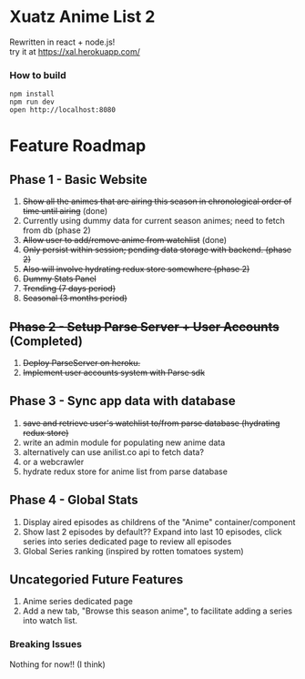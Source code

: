 # Xuatz Anime List 2
Rewritten in react + node.js!  
try it at https://xal.herokuapp.com/

### How to build

```
npm install
npm run dev
open http://localhost:8080
```

# Feature Roadmap

## Phase 1 - Basic Website
1. ~~Show all the animes that are airing this season in chronological order of time until airing~~ (done)
  1. Currently using dummy data for current season animes; need to fetch from db (phase 2)
1. ~~Allow user to add/remove anime from watchlist~~ (done)
  1. ~~Only persist within session; pending data storage with backend. (phase 2)~~
  1. ~~Also will involve hydrating redux store somewhere (phase 2)~~
1. ~~Dummy Stats Panel~~
  1. ~~Trending (7 days period)~~
  1. ~~Seasonal (3 months period)~~

## ~~Phase 2 - Setup Parse Server + User Accounts~~ (Completed)
1. ~~Deploy ParseServer on heroku.~~
1. ~~Implement user accounts system with Parse sdk~~

## Phase 3 - Sync app data with database
1. ~~save and retrieve user's watchlist to/from parse database (hydrating redux store)~~
1. write an admin module for populating new anime data
  1. alternatively can use anilist.co api to fetch data?
  1. or a webcrawler
1. hydrate redux store for anime list from parse database

## Phase 4 - Global Stats
1. Display aired episodes as childrens of the "Anime" container/component
1. Show last 2 episodes by default?? Expand into last 10 episodes, click series into series dedicated page to review all episodes
1. Global Series ranking (inspired by rotten tomatoes system)

## Uncategoried Future Features
1. Anime series dedicated page
1. Add a new tab, "Browse this season anime", to facilitate adding a series into watch list.

### Breaking Issues

Nothing for now!! (I think)
